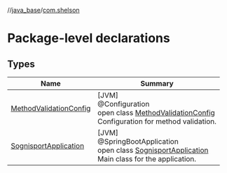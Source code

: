 //[java_base](../../index.md)/[com.shelson](index.md)

# Package-level declarations

## Types

| Name | Summary |
|---|---|
| [MethodValidationConfig](-method-validation-config/index.md) | [JVM]<br>@Configuration<br>open class [MethodValidationConfig](-method-validation-config/index.md)<br>Configuration for method validation. |
| [SognisportApplication](-sognisport-application/index.md) | [JVM]<br>@SpringBootApplication<br>open class [SognisportApplication](-sognisport-application/index.md)<br>Main class for the application. |
